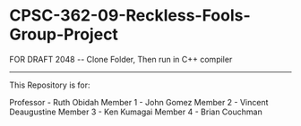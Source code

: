 # CPSC-362-09-Reckless-Fools-Group-Project

FOR DRAFT 2048 -- Clone Folder, Then run in C++ compiler

--------------------------------------------------------
 
This Repository is for:

Professor - Ruth Obidah
Member 1 - John Gomez
Member 2 - Vincent Deaugustine
Member 3 - Ken Kumagai
Member 4 - Brian Couchman
 
